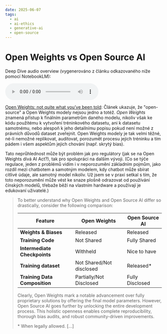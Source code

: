 ```yaml
---
date: 2025-06-07
tags:
  - ai
  - ai-ethics
  - generative-ai
  - open-source
---
```


# Open Weights vs Open Source AI

Deep Dive audio overview (vygenerováno z článku odkazovaného níže pomocí NotebookLM):

<audio controls>
  <source src="https://peberanek.github.io/assets/audio/deep_dive_open_weights.wav" type="audio/wav">
  Your browser does not support the audio element.
</audio>
<br>

[Open Weights: not quite what you’ve been told](https://opensource.org/ai/open-weights): Článek ukazuje, že "open-source" a Open Weights modely nejsou jedno a totéž. _Open Weights_ znamená přístup k finálním parametrům daného modelu, nikoliv však ke kódu použitému k vytvoření tréninkového datasetu, ani k datasetu samotnému, nebo alespoň k jeho detailnímu popisu pokud není možné z právních důvodů dataset zveřejnit. Open Weights modely je tak velmi těžné, né-li nemožné replikovat, auditovat, porozumět procesu jejich tréninku a tím pádem i všem aspektům jejich chování (např. skrytý bias).

<!-- more -->

Tato neprůhlednost může být problém jak pro regulátory (jak se na Open Weights dívá AI Act?), tak pro spolupráci na dalším vývoji. (Co se týče regulace, jeden z problémů vidím i v neporozumění základním pojmům, jako rozdíl mezi chatbotem a samotným modelem, kdy chatbot může sbírat citlivé údaje, ale samotný model nikoliv. Už jsem se v praxi setkal s tím, že toto neporozumění může vést ke snaze plošně odrazovat od používání čínských modelů, třebaže běží na vlastním hardware a používají je edukovaní uživatelé.)

> To better understand why Open Weights and Open Source AI differ so drastically, consider the following comparison:
>
> | **Feature** | **Open Weights** | **Open Source AI** |
> |-------------|------------------|-------------------|
> | **Weights & Biases** | Released | Released |
> | **Training Code** | Not Shared | Fully Shared |
> | **Intermediate Checkpoints** | Withheld | Nice to have |
> | **Training dataset** | Not Shared/Not disclosed | Released* |
> | **Training Data Composition** | Partially/Not Disclosed | Fully Disclosed |
>
> Clearly, Open Weights mark a notable advancement over fully proprietary solutions by offering the final model parameters. However, Open Source AI goes further by unlocking the entire development process. This holistic openness enables complete reproducibility, thorough bias audits, and robust community-driven improvements.
> 
> \* When legally allowed. [...]
